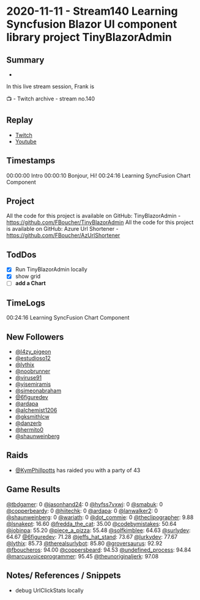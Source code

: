 
# 2020-11-11 - Stream140 Learning Syncfusion Blazor UI component library project TinyBlazorAdmin

## Summary
-

In this live stream session, Frank is 

📺 - Twitch archive - stream no.140

## Replay


- [Twitch](https://www.twitch.tv/fboucheros)
- [Youtube](https://youtu.be/-yUFifbA9Lc)


## Timestamps


00:00:00 Intro
00:00:10 Bonjour, Hi!
00:24:16 Learning SyncFusion Chart Component


## Project

All the code for this project is available on GitHub: TinyBlazorAdmin - https://github.com/FBoucher/TinyBlazorAdmin
All the code for this project is available on GitHub: Azure Url Shortener - https://github.com/FBoucher/AzUrlShortener
## TodDos

- [X] Run TinyBlazorAdmin locally
- [X] show grid
- [ ] **add a Chart**

## TimeLogs

00:24:16 Learning SyncFusion Chart Component

## New Followers

- [@l4zy_pigeon](https://www.twitch.tv/l4zy_pigeon)
- [@estudioso12](https://www.twitch.tv/estudioso12)
- [@lythix](https://www.twitch.tv/lythix)
- [@noobrunner](https://www.twitch.tv/noobrunner)
- [@viruse91](https://www.twitch.tv/viruse91)
- [@yisemiramis](https://www.twitch.tv/yisemiramis)
- [@simeonabraham](https://www.twitch.tv/simeonabraham)
- [@6figuredev](https://www.twitch.tv/6figuredev)
- [@ardapa](https://www.twitch.tv/ardapa)
- [@alchemist1206](https://www.twitch.tv/alchemist1206)
- [@gksmithlcw](https://www.twitch.tv/gksmithlcw)
- [@danzerb](https://www.twitch.tv/danzerb)
- [@hermito0](https://www.twitch.tv/hermito0)
- [@shaunweinberg](https://www.twitch.tv/shaunweinberg)

## Raids

- [@KymPhillpotts](https://www.twitch.tv/KymPhillpotts) has raided you with a party of 43

## Game Results

[@tbdgamer](https://www.twitch.tv/tbdgamer): 0
[@jasonhand24](https://www.twitch.tv/jasonhand24): 0
[@hyfss7vxwj](https://www.twitch.tv/hyfss7vxwj): 0
[@smabuk](https://www.twitch.tv/smabuk): 0
[@copperbeardy](https://www.twitch.tv/copperbeardy): 0
[@hiitechk](https://www.twitch.tv/hiitechk): 0
[@ardapa](https://www.twitch.tv/ardapa): 0
[@lanwalker2](https://www.twitch.tv/lanwalker2): 0
[@shaunweinberg](https://www.twitch.tv/shaunweinberg): 0
[@wariath](https://www.twitch.tv/wariath): 0
[@dot_commie](https://www.twitch.tv/dot_commie): 0
[@theclipographer](https://www.twitch.tv/theclipographer): 9.88
[@lsnakept](https://www.twitch.tv/lsnakept): 16.60
[@fredda_the_cat](https://www.twitch.tv/fredda_the_cat): 35.00
[@codebymistakes](https://www.twitch.tv/codebymistakes): 50.64
[@jobinpa](https://www.twitch.tv/jobinpa): 55.20
[@piece_a_pizza](https://www.twitch.tv/piece_a_pizza): 55.48
[@solfkimblee](https://www.twitch.tv/solfkimblee): 64.63
[@surlydev](https://www.twitch.tv/surlydev): 64.67
[@6figuredev](https://www.twitch.tv/6figuredev): 71.28
[@jeffs_hat_stand](https://www.twitch.tv/jeffs_hat_stand): 73.67
[@lurkydev](https://www.twitch.tv/lurkydev): 77.67
[@lythix](https://www.twitch.tv/lythix): 85.73
[@therealsurlybot](https://www.twitch.tv/therealsurlybot): 85.80
[@groversaurus](https://www.twitch.tv/groversaurus): 92.92
[@fboucheros](https://www.twitch.tv/fboucheros): 94.00
[@coppersbeard](https://www.twitch.tv/coppersbeard): 94.53
[@undefined_process](https://www.twitch.tv/undefined_process): 94.84
[@marcusvoiceprogrammer](https://www.twitch.tv/marcusvoiceprogrammer): 95.45
[@theunoriginaljerk](https://www.twitch.tv/theunoriginaljerk): 97.08

## Notes/ References / Snippets

- debug UrlClickStats locally
